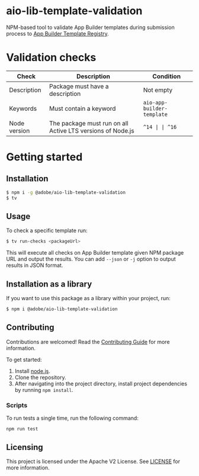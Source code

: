 # aio-lib-template-validation
NPM-based tool to validate App Builder templates during submission process to [App Builder Template Registry](https://github.com/adobe/aio-template-submission).

# Validation checks
| Check        | Description                                                | Condition                          |
|--------------|------------------------------------------------------------|------------------------------------|
| Description  | Package must have a description                            | Not empty                          |
| Keywords     | Must contain a keyword                                     | `aio-app-builder-template`         |
| Node version | The package must run on all Active LTS versions of Node.js | <code>^14  &#124; &#124; ^16<code> |

# Getting started
## Installation
```bash
$ npm i -g @adobe/aio-lib-template-validation
$ tv
```

## Usage
To check a specific template run:
```bash
$ tv run-checks <packageUrl>
```
This will execute all checks on App Builder template given NPM package URL and output the results.
You can add `--json` or `-j` option to output results in JSON format.

## Installation as a library
If you want to use this package as a library within your project, run:
```bash
$ npm i @adobe/aio-lib-template-validation
```

## Contributing

Contributions are welcomed! Read the [Contributing Guide](CONTRIBUTING.md) for more information.

To get started:

1. Install [node.js](https://nodejs.org/).
3. Clone the repository.
4. After navigating into the project directory, install project dependencies by running `npm install`.

### Scripts

To run tests a single time, run the following command:

`npm run test`

## Licensing

This project is licensed under the Apache V2 License. See [LICENSE](LICENSE) for more information.
